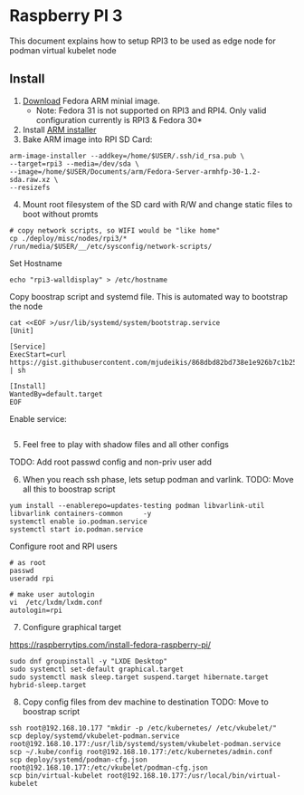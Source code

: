 # Raspberry PI 3

This document explains how to setup RPI3 to be used as edge node for
podman virtual kubelet node

## Install

1. [Download](https://arm.fedoraproject.org/) Fedora ARM minial image.
   * Note: Fedora 31 is not supported on RPI3 and RPI4. Only valid configuration currently is RPI3 & Fedora 30*
2. Install [ARM installer](https://fedoraproject.org/wiki/Architectures/ARM/Installation)
3. Bake ARM image into RPI SD Card:

```
arm-image-installer --addkey=/home/$USER/.ssh/id_rsa.pub \
--target=rpi3 --media=/dev/sda \
--image=/home/$USER/Documents/arm/Fedora-Server-armhfp-30-1.2-sda.raw.xz \
--resizefs
```

4. Mount root filesystem of the SD card with R/W and change static files to boot
without promts

```
# copy network scripts, so WIFI would be "like home"
cp ./deploy/misc/nodes/rpi3/* /run/media/$USER/__/etc/sysconfig/network-scripts/
```

Set Hostname
```
echo "rpi3-walldisplay" > /etc/hostname

```

Copy boostrap script and systemd file. This is automated way to bootstrap the node
```
cat <<EOF >/usr/lib/systemd/system/bootstrap.service
[Unit]

[Service]
ExecStart=curl https://gist.githubusercontent.com/mjudeikis/868dbd82bd738e1e926b7c1b25c9555d/raw/7cb063747b1fd80b5f132e879f060cdc0353b681/gistfile1.txt | sh

[Install]
WantedBy=default.target
EOF
```
Enable service:
```

```

5. Feel free to play with shadow files and all other configs

TODO: Add root passwd config and non-priv user add

6. When you reach ssh phase, lets setup podman and varlink.
   TODO: Move all this to boostrap script
```
yum install --enablerepo=updates-testing podman libvarlink-util libvarlink containers-common     -y
systemctl enable io.podman.service
systemctl start io.podman.service
```

Configure root and RPI users
```
# as root
passwd
useradd rpi

# make user autologin
vi  /etc/lxdm/lxdm.conf
autologin=rpi
```

7. Configure graphical target

https://raspberrytips.com/install-fedora-raspberry-pi/

```
sudo dnf groupinstall -y "LXDE Desktop"
sudo systemctl set-default graphical.target
sudo systemctl mask sleep.target suspend.target hibernate.target hybrid-sleep.target
```

8. Copy config files from dev machine to destination
TODO: Move to boostrap script
```
ssh root@192.168.10.177 "mkdir -p /etc/kubernetes/ /etc/vkubelet/"
scp deploy/systemd/vkubelet-podman.service root@192.168.10.177:/usr/lib/systemd/system/vkubelet-podman.service
scp ~/.kube/config root@192.168.10.177:/etc/kubernetes/admin.conf
scp deploy/systemd/podman-cfg.json root@192.168.10.177:/etc/vkubelet/podman-cfg.json
scp bin/virtual-kubelet root@192.168.10.177:/usr/local/bin/virtual-kubelet

```
